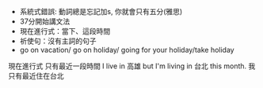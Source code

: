 * 系統式錯誤: 動詞總是忘記加s, 你就會只有五分(雅思)
* 37分開始講文法
* 現在進行式：當下、這段時間
* 祈使句：沒有主詞的句子
* go on vacation/ go on holiday/ going for your holiday/take holiday

現在進行式
只有最近一段時間
I live in 高雄 but I'm living in 台北 this month. 我只有最近住在台北



